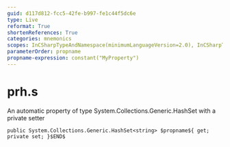 ```yaml
---
guid: d117d812-fcc5-42fe-b997-fe1c44f5dc6e
type: Live
reformat: True
shortenReferences: True
categories: mnemonics
scopes: InCSharpTypeAndNamespace(minimumLanguageVersion=2.0), InCSharpTypeMember(minimumLanguageVersion=2.0)
parameterOrder: propname
propname-expression: constant("MyProperty")
---
```


# prh.s

An automatic property of type System.Collections.Generic.HashSet<string> with a private setter

```
public System.Collections.Generic.HashSet<string> $propname${ get; private set; }$END$
```
